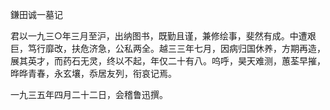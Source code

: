 鎌田诚一墓记

  

君以一九三○年三月至沪，出纳图书，既勤且谨，兼修绘事，斐然有成。中遭艰巨，笃行靡改，扶危济急，公私两全。越三三年七月，因病归国休养，方期再造，展其英才，而药石无灵，终以不起，年仅二十有八。呜呼，昊天难测，蕙荃早摧，晔晔青春，永玄壤，忝居友列，衔哀记焉。

一九三五年四月二十二日，会稽鲁迅撰。